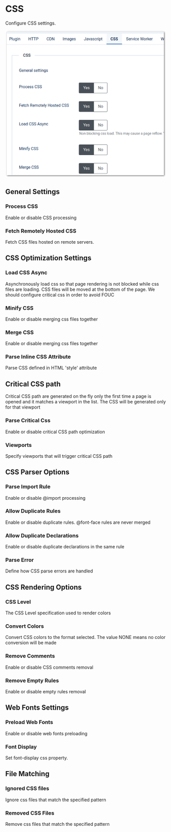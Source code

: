 # CSS

Configure CSS settings.

![CSS settings](./img/css-settings.PNG)

## General Settings

### Process CSS

Enable or disable CSS processing

### Fetch Remotely Hosted CSS

Fetch CSS files hosted on remote servers.

## CSS Optimization Settings

### Load CSS Async

Asynchronously load css so that page rendering is not blocked while css files are loading. CSS files will be moved at the bottom of the page. We should configure critical css in order to avoid FOUC

### Minify CSS

Enable or disable merging css files together

### Merge CSS

Enable or disable merging css files together

### Parse Inline CSS Attribute

Parse CSS defined in HTML 'style' attribute

## Critical CSS path

Critical CSS path are generated on the fly only the first time a page is opened and it matches a viewport in the list.
The CSS will be generated only for that viewport

### Parse Critical Css

Enable or disable critical CSS path optimization

### Viewports

Specify viewports that will trigger critical CSS path

## CSS Parser Options

### Parse Import Rule

Enable or disable @import processing

### Allow Duplicate Rules

Enable or disable duplicate rules. @font-face rules are never merged

### Allow Duplicate Declarations

Enable or disable duplicate declarations in the same rule

### Parse Error

Define how CSS parse errors are handled

## CSS Rendering Options

### CSS Level

The CSS Level specification used to render colors

### Convert Colors

Convert CSS colors to the format selected. The value NONE means no color conversion will be made

### Remove Comments

Enable or disable CSS comments removal

### Remove Empty Rules

Enable or disable empty rules removal

## Web Fonts Settings

### Preload Web Fonts

Enable or disable web fonts preloading

### Font Display

Set font-display css property.

## File Matching

### Ignored CSS files

Ignore css files that match the specified pattern

### Removed CSS Files

Remove css files that match the specified pattern


